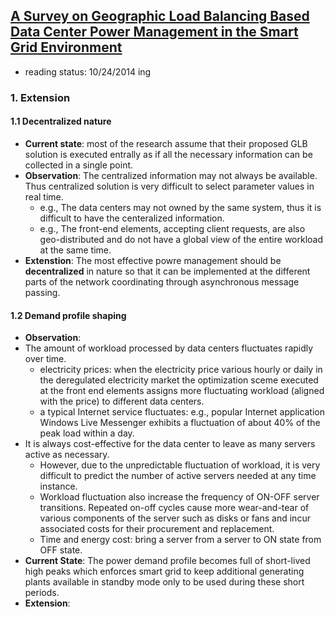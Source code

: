 ## [A Survey on Geographic Load Balancing Based Data Center Power Management in the Smart Grid Environment](http://ieeexplore.ieee.org/stamp/stamp.jsp?tp=&arnumber=6578864&tag=1)

- reading status: 10/24/2014 ing



### 1. Extension
#### 1.1 Decentralized nature
- **Current state**: most of the research assume that their proposed GLB solution is executed entrally as if all the necessary information can be collected in a single point.
- **Observation**: The centralized information may not always be available. Thus centralized solution is very difficult to select parameter values in real time.
  - e.g., The data centers may not owned by the same system, thus it is difficult to have the centeralized information.
  - e.g., The front-end elements, accepting client requests, are also geo-distributed and do not have a global view of the entire workload at the same time.
- **Extenstion**: The most effective powre management should be **decentralized** in nature so that it can be implemented at the different parts of the network coordinating through asynchronous message passing.

#### 1.2 Demand profile shaping
- **Observation**: 
- The amount of workload processed by data centers fluctuates rapidly over time.
  - electricity prices: when the electricity price various hourly or daily in the deregulated electricity market the optimization sceme executed at the front end elements assigns more fluctuating workload (aligned with the price) to different data centers. 
  - a typical Internet service fluctuates: e.g., popular Internet application Windows Live Messenger exhibits a fluctuation of about 40% of the peak load within a day.
- It is always cost-effective for the data center to leave as many servers active as necessary. 
  - However, due to the unpredictable fluctuation of workload, it is very difficult to predict the number of active servers needed at any time instance. 
  - Workload fluctuation also increase the frequency of ON-OFF server transitions. Repeated on-off cycles cause more wear-and-tear of various components of the server such as disks or fans and incur associated costs for their procurement and replacement.
  - Time and energy cost: bring a server from a server to ON state from OFF state.
- **Current State**: The power demand profile becomes full of short-lived high peaks which enforces smart grid to keep additional generating plants available in standby mode only to be used during these short periods.
- **Extension**: 
  
